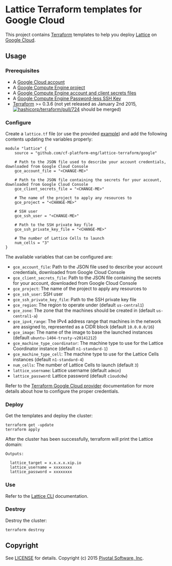 # Lattice Terraform templates for Google Cloud

This project contains [Terraform](https://www.terraform.io/) templates to help you deploy
[Lattice](https://github.com/pivotal-cf-experimental/lattice) on
[Google Cloud](https://cloud.google.com/).

## Usage

### Prerequisites

* A [Google Cloud account](https://cloud.google.com/)
* A [Google Compute Engine project](https://cloud.google.com/compute/docs/projects)
* A [Google Compute Engine account and client secrets files](https://www.terraform.io/docs/providers/google/index.html)
* A [Google Compute Engine Password-less SSH Key](https://cloud.google.com/compute/docs/console#sshkeys)
* [Terraform](https://www.terraform.io/downloads.html) >= 0.3.6 (not yet released as January 2nd 2015, [![hashicorp/terraform/pull/724](https://github-shields.cfapps.io/github/hashicorp/terraform/pull/724.svg)](https://github-shields.cfapps.io/github/hashicorp/terraform/pull/724) should be merged)

### Configure

Create a `lattice.tf` file (or use the provided [example](https://github.com/cf-platform-eng/lattice-terraform/blob/master/google/lattice.tf.example)) and add the following contents updating the variables properly:

```
module "lattice" {
    source = "github.com/cf-platform-eng/lattice-terraform/google"

    # Path to the JSON file used to describe your account credentials, downloaded from Google Cloud Console
    gce_account_file = "<CHANGE-ME>"

    # Path to the JSON file containing the secrets for your account, downloaded from Google Cloud Console
    gce_client_secrets_file = "<CHANGE-ME>"

    # The name of the project to apply any resources to
    gce_project = "<CHANGE-ME>"

    # SSH user
    gce_ssh_user = "<CHANGE-ME>"

    # Path to the SSH private key file
    gce_ssh_private_key_file = "<CHANGE-ME>"

    # The number of Lattice Cells to launch
    num_cells = "3"
}
```

The available variables that can be configured are:

* `gce_account_file`: Path to the JSON file used to describe your account credentials, downloaded from Google Cloud Console
* `gce_client_secrets_file`: Path to the JSON file containing the secrets for your account, downloaded from Google Cloud Console
* `gce_project`: The name of the project to apply any resources to
* `gce_ssh_user`: SSH user
* `gce_ssh_private_key_file`: Path to the SSH private key file
* `gce_region`: The region to operate under (default `us-central1`)
* `gce_zone`: The zone that the machines should be created in (default `us-central1-a`)
* `gce_ipv4_range`: The IPv4 address range that machines in the network are assigned to, represented as a CIDR block (default `10.0.0.0/16`)
* `gce_image`: The name of the image to base the launched instances (default `ubuntu-1404-trusty-v20141212`)
* `gce_machine_type_coordinator`: The machine type to use for the Lattice Coordinator instance (default `n1-standard-1`)
* `gce_machine_type_cell`: The machine type to use for the Lattice Cells instances (default `n1-standard-4`)
* `num_cells`: The number of Lattice Cells to launch (default `3`)
* `lattice_username`: Lattice username (default `admin`)
* `lattice_password`: Lattice password (default `c1oudc0w`)

Refer to the [Terraform Google Cloud provider](https://www.terraform.io/docs/providers/google/index.html)
documentation for more details about how to configure the proper credentials.

### Deploy

Get the templates and deploy the cluster:

```
terraform get -update
terraform apply
```

After the cluster has been successfully, terraform will print the Lattice domain:

```
Outputs:

  lattice_target = x.x.x.x.xip.io
  lattice_username = xxxxxxxx
  lattice_password = xxxxxxxx
```

### Use

Refer to the [Lattice CLI](https://github.com/pivotal-cf-experimental/lattice-cli#lattice-cli) documentation.

### Destroy

Destroy the cluster:

```
terraform destroy
```

## Copyright

See [LICENSE](https://github.com/cf-platform-eng/lattice-terraform/blob/master/LICENSE) for details.
Copyright (c) 2015 [Pivotal Software, Inc](http://www.pivotal.io/).
